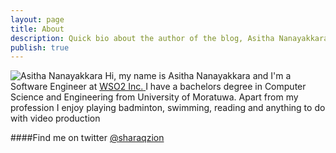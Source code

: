 ```yaml
---
layout: page
title: About
description: Quick bio about the author of the blog, Asitha Nanayakkara
publish: true
---
```


<div itemscope itemtype="http://schema.org/Person"> 
    <img itemprop="image" class="profile-image" src="{{ site.avatar }}" alt="Asitha Nanayakkara"/>
    Hi, my name is 
    <span itemprop="name">Asitha Nanayakkara</span> and I'm a 
    <span itemprop="jobTitle">Software Engineer</span> at 
    <span itemprop='memberof'>
        <span itemscope itemtype="http://schema.org/Organization" >
            <a href="http://wso2.com/about/team/asitha_nanayakkara/">
                <span itemprop='name'>WSO2 Inc.</span>
            </a>
        </span>
    </span>
    I have a bachelors degree in Computer Science and Engineering from University of Moratuwa. 
    Apart from my profession I enjoy playing badminton, swimming, reading and anything to do with 
    video production
</div>

####Find me on twitter [@sharaqzion](https://twitter.com/sharaqzion)
